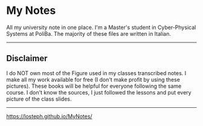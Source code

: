 # My Notes
All my university note in one place. I'm a Master's student in Cyber-Physical Systems at PoliBa. The majority of these files are written in Italian.

---
## Disclaimer
I do NOT own most of the Figure used in my classes transcribed notes. I make all my work available for free (I don't make profit by using these pictures). These books will be helpful for everyone following the same course. I don't know the sources, I just followed the lessons and put every picture of the class slides. 

---
https://losteph.github.io/MyNotes/
